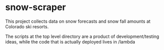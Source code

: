 # snow-scraper

This project collects data on snow forecasts and snow fall amounts at Colorado ski resorts. 

The scripts at the top level directory are a product of development/testing ideas, while the code that is actually deployed lives in /lambda

